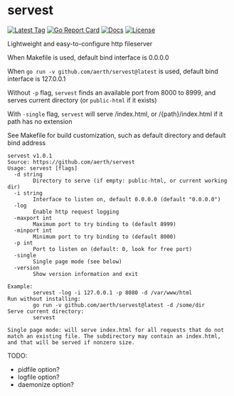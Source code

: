 # servest

[![Latest Tag](https://img.shields.io/github/v/tag/aerth/servest)](https://github.com/aerth/servest)
[![Go Report Card](https://goreportcard.com/badge/github.com/aerth/servest)](https://goreportcard.com/report/github.com/aerth/servest)
[![Docs](https://pkg.go.dev/badge/github.com/aerth/servest)](https://pkg.go.dev/github.com/aerth/servest)
[![License](https://img.shields.io/github/license/aerth/servest)](https://github.com/aerth/servest/blob/master/LICENSE.md)

Lightweight and easy-to-configure http fileserver

When Makefile is used, default bind interface is 0.0.0.0

When `go run -v github.com/aerth/servest@latest` is used, default bind interface is 127.0.0.1

Without `-p` flag, `servest` finds an available port from 8000 to 8999, and serves current directory (or `public-html` if it exists)

With `-single` flag, `servest` will serve /index.html, or /{path}/index.html if it path has no extension

See Makefile for build customization, such as default directory and default bind address

```
servest v1.0.1
Source: https://github.com/aerth/servest
Usage: servest [flags]
  -d string
        Directory to serve (if empty: public-html, or current working dir)
  -i string
        Interface to listen on, default 0.0.0.0 (default "0.0.0.0")
  -log
        Enable http request logging
  -maxport int
        Maximum port to try binding to (default 8999)
  -minport int
        Minimum port to try binding to (default 8000)
  -p int
        Port to listen on (default: 0, look for free port)
  -single
        Single page mode (see below)
  -version
        Show version information and exit

Example:
        servest -log -i 127.0.0.1 -p 8080 -d /var/www/html
Run without installing:
        go run -v github.com/aerth/servest@latest -d /some/dir
Serve current directory:
        servest

Single page mode: will serve index.html for all requests that do not match an existing file. The subdirectory may contain an index.html, and that will be served if nonzero size. 
```

TODO:

  * pidfile option?
  * logfile option?
  * daemonize option?
